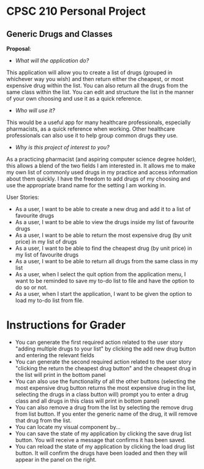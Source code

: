 # CPSC 210 Personal Project

## Generic Drugs and Classes

**Proposal**:
- *What will the application do?*

This application will allow you to create a list of drugs (grouped in whichever way you wish)
and then return either the cheapest, or most expensive drug within the list. You can also return
all the drugs from the same class within the list. You can edit and structure the list in the manner of
your own choosing and use it as a quick reference.

- *Who will use it?*

This would be a useful app for many healthcare professionals,
especially pharmacists, as a quick reference when working. Other healthcare professionals can also
use it to help group common drugs they use.

- *Why is this project of interest to you?*
 
As a practicing pharmacist (and aspiring computer science
degree holder), this allows a blend of the two fields I am
interested in. It allows me to make my own list of commonly used
drugs in my practice and access information about them quickly. I have the freedom to add
drugs of my choosing and use the appropriate brand name for the setting I am working in.

User Stories:

- As a user, I want to be able to create a new drug and add it to a list of favourite drugs
- As a user, I want to be able to view the drugs inside my list of favourite drugs
- As a user, I want to be able to return the most expensive drug (by unit price) in my list of drugs
- As a user, I want to be able to find the cheapest drug (by unit price) in my list of favourite drugs
- As a user, I want to be able to return all drugs from the same class in my list
- As a user, when I select the quit option from the application menu, I want to be reminded to save my to-do list to file and have the option to do so or not.
- As a user, when I start the application, I want to be given the option to load my to-do list from file.

# Instructions for Grader

- You can generate the first required action related to the user story "adding multiple drugs to your list" by clicking the add new drug button and entering the relevant fields
- You can generate the second required action related to the user story "clicking the return the cheapest drug button" and the cheapest drug in the list will print in the bottom panel
- You can also use the functionality of all the other buttons (selecting the most expensive drug button returns the most expensive drug in the list, selecting the drugs in a class button will) prompt you to enter a drug class and all drugs in this class will print in bottom panel)
- You can also remove a drug from the list by selecting the remove drug from list button. If you enter the generic name of the drug, it will remove that drug from the list.
- You can locate my visual component by...
- You can save the state of my application by clicking the save drug list button. You will receive a message that confirms it has been saved.
- You can reload the state of my application by clicking the load drug list button. It will confirm the drugs have been loaded and then they will appear in the panel on the right.

